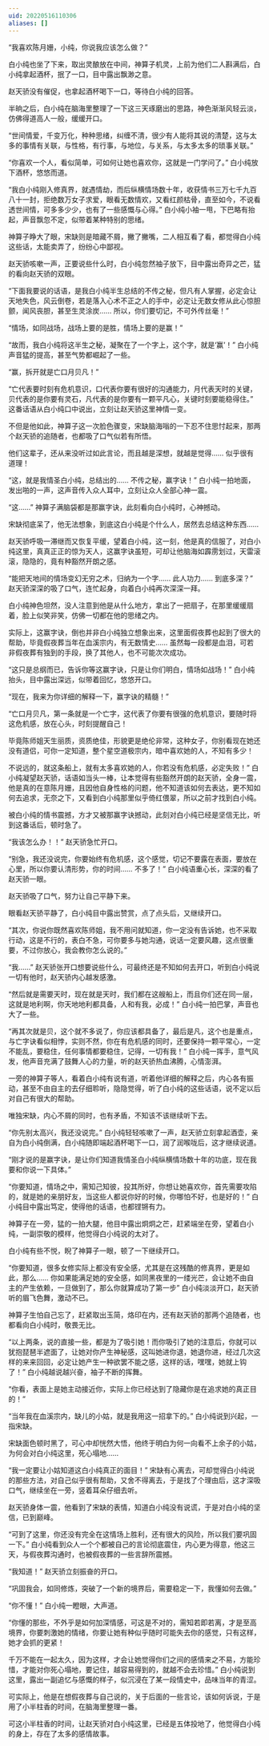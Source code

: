 ```yaml
---
uid: 20220516110306
aliases: []
---
```

“我喜欢陈月姗，小纯，你说我应该怎么做？”

白小纯也坐了下来，取出灵酿放在中间，神算子机灵，上前为他们二人斟满后，白小纯拿起酒杯，抿了一口，目中露出飘渺之意。

赵天骄没有催促，也拿起酒杯喝下一口，等待白小纯的回答。

半晌之后，白小纯在脑海里整理了一下这三天琢磨出的思路，神色渐渐风轻云淡，仿佛得道高人一般，缓缓开口。

“世间情爱，千变万化，种种思绪，纠缠不清，很少有人能将其说的清楚，这与太多的事情有关联，与性格，有行事，与地位，与关系，与太多太多的琐事关联。”

“你喜欢一个人，看似简单，可如何让她也喜欢你，这就是一门学问了。” 白小纯放下酒杯，悠悠而道。

“我白小纯刚入修真界，就遇情劫，而后纵横情场数十年，收获情书三万七千九百八十一封，拒绝数万女子求爱，眼看无数情欢，又看红颜枯骨，直至如今，不说看透世间情，可多多少少，也有了一些感慨与心得。” 白小纯小袖一甩，下巴略有抬起，声音飘忽不定，似带着某种特别的思绪。

神算子睁大了眼，宋缺则是暗藏不屑，撇了撇嘴，二人相互看了看，都觉得白小纯这些话，太能卖弄了，纷纷心中鄙视。

赵天骄咳嗽一声，正要说些什么时，白小纯忽然袖子放下，目中露出奇异之芒，猛的看向赵天骄的双眼。

“下面我要说的话语，是我白小纯半生总结的不传之秘，但凡有人掌握，必定会让天地失色，风云倒卷，若是落入心术不正之人的手中，必定让无数女修从此心惊胆颤，闻风丧胆，甚至生灵涂炭…… 所以，你们要切记，不可外传丝毫！”

“情场，如同战场，战场上要的是胜，情场上要的是赢！”

“故而，我白小纯将这半生之秘，凝聚在了一个字上，这个字，就是‘赢’！” 白小纯声音猛的提高，甚至气势都崛起了一些。

“赢，拆开就是亡口月贝凡！”

“亡代表要时刻有危机意识，口代表你要有很好的沟通能力，月代表天时的关键，贝代表的是你要有灵石，凡代表的是你要有一颗平凡心，关键时刻要能稳得住。” 这番话语从白小纯口中说出，立刻让赵天骄这里神情一变。

不但是他如此，神算子这一次脸色骤变，宋缺脑海嗡的一下忍不住思忖起来，那两个赵天骄的追随者，也都吸了口气似若有所悟。

他们这辈子，还从来没听过如此言论，而且越是深想，就越是觉得…… 似乎很有道理！

“这，就是我情圣白小纯，总结出的…… 不传之秘，赢字诀！” 白小纯一拍地面，发出啪的一声，这声音传入众人耳中，立刻让众人全部心神一震。

“这……” 神算子满脑袋都是那赢字诀，此刻看向白小纯时，心神撼动。

宋缺彻底呆了，他无法想象，到底这白小纯是个什么人，居然去总结这种东西……

赵天骄呼吸一滞继而又恢复平缓，望着白小纯，这一刻，他是真的信服了，对白小纯这里，真真正正的惊为天人，这赢字诀虽短，可却让他脑海如霹雳划过，天雷滚滚，隐隐的，竟有种豁然开朗之感。

“能把天地间的情场变幻无穷之术，归纳为一个字…… 此人功力…… 到底多深？” 赵天骄深深的吸了口气，连忙起身，向着白小纯再次深深一拜。

白小纯神色坦然，没人注意到他是从什么地方，拿出了一把扇子，在那里缓缓扇着，脸上似笑非笑，仿佛一切都在他的思绪之内。

实际上，这赢字诀，倒也并非白小纯独立想象出来，这里面假夜葬也起到了很大的帮助，毕竟假夜葬当年在血溪宗内，有无数情史…… 虽然每一段都是血泪，可若非假夜葬有独到的手段，换了其他人，也不可能次次成功。

“这只是总纲而已，告诉你等这赢字诀，只是让你们明白，情场如战场！” 白小纯抬头，目中露出深远，似带着回忆，悠悠开口。

“现在，我来为你详细的解释一下，赢字诀的精髓！”

“亡口月贝凡，第一条就是一个亡字，这代表了你要有很强的危机意识，要随时将这危机感，放在心头，时刻提醒自己！

毕竟陈师姐天生丽质，资质绝佳，形貌更是绝伦非常，这种女子，你别看现在她还没有道侣，可你一定知道，整个星空道极宗内，暗中喜欢她的人，不知有多少！

不说远的，就这条船上，就有太多喜欢她的人，你若没有危机感，必定失败！” 白小纯凝望赵天骄，话语如当头一棒，让本觉得有些豁然开朗的赵天骄，全身一震，他是真的在意陈月姗，且因他自身性格的问题，他不知道该如何去表达，更不知如何去追求，无奈之下，又看到白小纯那里似乎倚红偎翠，所以之前才找到白小纯。

被白小纯的情书震撼，方才又被那赢字诀撼动，此刻对白小纯已经是坚信无比，听到这番话后，顿时急了。

“我该怎么办！！” 赵天骄急忙开口。

“别急，我还没说完，你要始终有危机感，这个感觉，切记不要露在表面，要放在心里，所以你要认清形势，你的时间…… 不多了！” 白小纯语重心长，深深的看了赵天骄一眼。

赵天骄吸了口气，努力让自己平静下来。

眼看赵天骄平静了，白小纯目中露出赞赏，点了点头后，又继续开口。

“其次，你说你既然喜欢陈师姐，我不用问就知道，你一定没有告诉她，也不采取行动，这是不行的，表白不急，可你要多与她沟通，说话一定要风趣，这点很重要，不过你放心，我会教你怎么说的。”

“我……” 赵天骄张开口想要说些什么，可最终还是不知如何去开口，听到白小纯说一切有他时，赵天骄内心越发感激。

“然后就是需要天时，现在就是天时，我们都在这艘船上，而且你们还在同一层，这就是地利啊，你天地地利都具备，人和有我，必成！” 白小纯一拍巴掌，声音也大了一些。

“再其次就是贝，这个就不多说了，你应该都具备了，最后是凡，这个也是重点，与亡字诀看似相悖，实则不然，你在有危机感的同时，还要保持一颗平常心，一定不能乱，要稳住，任何事情都要稳住，记得，一切有我！” 白小纯一挥手，意气风发，他声音充满了鼓舞人心的力量，听的赵天骄热血沸腾，心情澎湃。

一旁的神算子等人，看着白小纯有说有道，听着他详细的解释之后，内心各有振动，甚至不由自主的去仔细聆听，隐隐觉得，听了白小纯的这些话语，说不定以后对自己有很大的帮助。

唯独宋缺，内心不屑的同时，也有矛盾，不知该不该继续听下去。

“你先别太高兴，我还没说完。” 白小纯轻轻咳嗽了一声，赵天骄立刻拿起酒壶，亲自为白小纯倒满，白小纯随即端起酒杯喝下一口，润了润喉咙后，这才继续说道。

“刚才说的是赢字诀，是让你们知道我情圣白小纯纵横情场数十年的功底，现在我要和你说一下具体。”

“你要知道，情场之中，需知己知彼，投其所好，你想让她喜欢你，首先需要攻陷的，就是她的亲朋好友，当这些人都说你好的时候，你哪怕不好，也是好的！” 白小纯目中露出笃定，使得他的话语，也都铿锵有力。

神算子在一旁，猛的一拍大腿，他目中露出炯炯之芒，赶紧端坐在旁，望着白小纯，一副崇敬的模样，他觉得白小纯说的太对了。

白小纯有些不悦，睨了神算子一眼，顿了一下继续开口。

“你要知道，很多女修实际上都没有安全感，尤其是在这残酷的修真界，更是如此，那么…… 你如果能满足她的安全感，如同黑夜里的一缕光芒，会让她不由自主的产生依赖，一旦做到了，那么你就算成功了第一步” 白小纯淡淡开口，赵天骄听的眉飞色舞，激动不已。

神算子生怕自己忘了，赶紧取出玉简，烙印在内，还有赵天骄的那两个追随者，也都看向白小纯时，敬畏无比。

“以上两条，说的直接一些，都是为了吸引她！而你吸引了她的注意后，你就可以犹抱琵琶半遮面了，让她对你产生神秘感，这叫她进你退，她退你进，经过几次这样的来来回回，必定让她产生一种欲罢不能之感，这样的话，嘿嘿，她就上钩了！” 白小纯越说越兴奋，袖子不断的挥舞。

“你看，表面上是她主动接近你，实际上你已经达到了隐藏你是在追求她的真正目的！”

“当年我在血溪宗内，缺儿的小姑，就是我用这一招拿下的。” 白小纯说到兴起，一指宋缺。

宋缺面色顿时黑了，可心中却恍然大悟，他终于明白为何一向看不上余子的小姑，为何会对白小纯这里，死心塌地……

“我一定要让小姑知道这白小纯真正的面目！” 宋缺有心离去，可却觉得白小纯说的那些方法，对自己似乎很有帮助，又舍不得离去，于是找了个理由后，这才深吸口气，继续坐在一旁，竖着耳朵仔细去听。

赵天骄身体一震，他看到了宋缺的表情，知道白小纯没有说谎，于是对白小纯的坚信，已到巅峰。

“可到了这里，你还没有完全在这情场上胜利，还有很大的风险，所以我们要巩固一下。” 白小纯看到众人一个个都被自己的言论彻底震住，内心更为得意，他这三天，与假夜葬沟通时，也被假夜葬的一些言辞所震撼。

“我知道！” 赵天骄立刻振奋的开口。

“巩固我会，如同修炼，突破了一个新的境界后，需要稳定一下，我懂如何去做。”

“你不懂！” 白小纯一瞪眼，大声道。

“你懂的那些，不外乎是如何加深情感，可这是不对的，需知若即若离，才是至高境界，你要刺激她的情绪，你要让她有种似乎随时可能失去你的感觉，只有这样，她才会抓的更紧！

千万不能在一起太久，因为这样，才会让她觉得你们之间的感情来之不易，方能珍惜，才能对你死心塌地，要记住，越容易得到的，就越不会去珍惜。” 白小纯说到这里，露出一副追忆与感慨的样子，似沉浸在了某一段情史中，品味当年的青涩。

可实际上，他是在想假夜葬与自己说的，关于后面的一些言论，该如何诉说，于是用了小半柱香的时间，在脑海里整理一番。

可这小半柱香的时间，让赵天骄对白小纯这里，已经是五体投地了，他觉得白小纯的身上，存在了太多的感情故事。